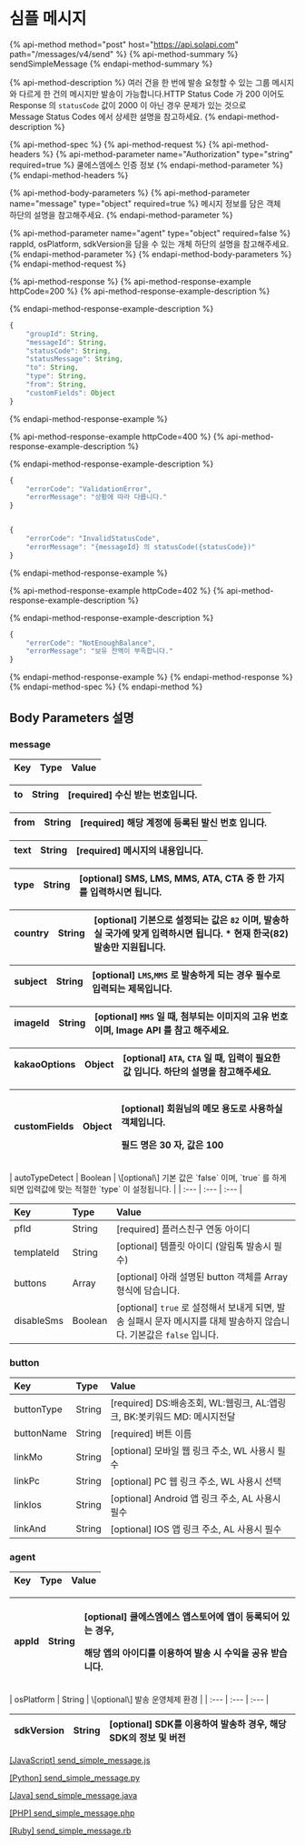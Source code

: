 # 심플 메시지

{% api-method method="post" host="https://api.solapi.com" path="/messages/v4/send" %}
{% api-method-summary %}
sendSimpleMessage
{% endapi-method-summary %}

{% api-method-description %}
여러 건을 한 번에 발송 요청할 수 있는 그룹 메시지와 다르게 한 건의 메시지만 발송이 가능합니다.HTTP Status Code 가 200 이어도 Response 의 `statusCode` 값이 2000 이 아닌 경우 문제가 있는 것으로  
Message Status Codes 에서 상세한 설명을 참고하세요.
{% endapi-method-description %}

{% api-method-spec %}
{% api-method-request %}
{% api-method-headers %}
{% api-method-parameter name="Authorization" type="string" required=true %}
쿨에스엠에스 인증 정보
{% endapi-method-parameter %}
{% endapi-method-headers %}

{% api-method-body-parameters %}
{% api-method-parameter name="message" type="object" required=true %}
메시지 정보를 담은 객체  
하단의 설명을 참고해주세요.
{% endapi-method-parameter %}

{% api-method-parameter name="agent" type="object" required=false %}
rappId, osPlatform, sdkVersion을 담을 수 있는 개체 하단의 설명을 참고해주세요.
{% endapi-method-parameter %}
{% endapi-method-body-parameters %}
{% endapi-method-request %}

{% api-method-response %}
{% api-method-response-example httpCode=200 %}
{% api-method-response-example-description %}

{% endapi-method-response-example-description %}

```javascript
{
    "groupId": String,
    "messageId": String,
    "statusCode": String,
    "statusMessage": String,
    "to": String,
    "type": String,
    "from": String,
    "customFields": Object
}
```
{% endapi-method-response-example %}

{% api-method-response-example httpCode=400 %}
{% api-method-response-example-description %}

{% endapi-method-response-example-description %}

```javascript
{
    "errorCode": "ValidationError",
    "errorMessage": "상황에 따라 다릅니다."
}


{
    "errorCode": "InvalidStatusCode",
    "errorMessage": "{messageId} 의 statusCode({statusCode})"
}
```
{% endapi-method-response-example %}

{% api-method-response-example httpCode=402 %}
{% api-method-response-example-description %}

{% endapi-method-response-example-description %}

```javascript
{
    "errorCode": "NotEnoughBalance",
    "errorMessage": "보유 잔액이 부족합니다."
}
```
{% endapi-method-response-example %}
{% endapi-method-response %}
{% endapi-method-spec %}
{% endapi-method %}

## Body Parameters 설명

### message

| Key | Type | Value |
| :--- | :--- | :--- |


| to | String | \[required\] 수신 받는 번호입니다. |
| :--- | :--- | :--- |


| from | String | \[required\] 해당 계정에 등록된 발신 번호 입니다. |
| :--- | :--- | :--- |


| text | String | \[required\] 메시지의 내용입니다. |
| :--- | :--- | :--- |


| type | String | \[optional\] SMS, LMS, MMS, ATA, CTA 중 한 가지를 입력하시면 됩니다. |
| :--- | :--- | :--- |


| country | String | \[optional\] 기본으로 설정되는 값은 `82` 이며, 발송하실 국가에 맞게 입력하시면 됩니다. \* 현재 한국\(82\) 발송만 지원됩니다. |
| :--- | :--- | :--- |


| subject | String | \[optional\] `LMS`,`MMS` 로 발송하게 되는 경우 필수로 입력되는 제목입니다. |
| :--- | :--- | :--- |


| imageId | String | \[optional\] `MMS` 일 때, 첨부되는 이미지의 고유 번호이며, Image API 를 참고 해주세요. |
| :--- | :--- | :--- |


| kakaoOptions | Object | \[optional\] `ATA`, `CTA` 일 때, 입력이 필요한 값 입니다. 하단의 설명을 참고해주세요. |
| :--- | :--- | :--- |


<table>
  <thead>
    <tr>
      <th style="text-align:left">customFields</th>
      <th style="text-align:left">Object</th>
      <th style="text-align:left">
        <p>[optional] &#xD68C;&#xC6D0;&#xB2D8;&#xC758; &#xBA54;&#xBAA8; &#xC6A9;&#xB3C4;&#xB85C;
          &#xC0AC;&#xC6A9;&#xD558;&#xC2E4; &#xAC1D;&#xCCB4;&#xC785;&#xB2C8;&#xB2E4;.</p>
        <p>&#xD544;&#xB4DC; &#xBA85;&#xC740; 30 &#xC790;, &#xAC12;&#xC740; 100</p>
      </th>
    </tr>
  </thead>
  <tbody></tbody>
</table>| autoTypeDetect | Boolean | \[optional\] 기본 값은 `false` 이며, `true` 를 하게 되면 입력값에 맞는 적절한 `type` 이 설정됩니다. |
| :--- | :--- | :--- |


| Key | Type | Value |
| :--- | :--- | :--- |
| pfId | String | \[required\] 플러스친구 연동 아이디 |
| templateId | String | \[optional\] 템플릿 아이디 \(알림톡 발송시 필수\) |
| buttons | Array | \[optional\] 아래 설명된 button 객체를 Array 형식에 담습니다. |
| disableSms | Boolean | \[optional\] `true` 로 설정해서 보내게 되면, 발송 실패시 문자 메시지를 대체 발송하지 않습니다. 기본값은 `false` 입니다. |

### button

| Key | Type | Value |
| :--- | :--- | :--- |
| buttonType | String | \[required\] DS:배송조회, WL:웹링크, AL:앱링크, BK:봇키워드 MD: 메시지전달 |
| buttonName | String | \[required\] 버튼 이름 |
| linkMo | String | \[optional\] 모바일 웹 링크 주소, WL 사용시 필수 |
| linkPc | String | \[optional\] PC 웹 링크 주소, WL 사용시 선택 |
| linkIos | String | \[optional\] Android 앱 링크 주소, AL 사용시 필수 |
| linkAnd | String | \[optional\] IOS 앱 링크 주소, AL 사용시 필수 |

### agent

| Key | Type | Value |
| :--- | :--- | :--- |


<table>
  <thead>
    <tr>
      <th style="text-align:left">appId</th>
      <th style="text-align:left">String</th>
      <th style="text-align:left">
        <p>[optional] &#xCFE8;&#xC5D0;&#xC2A4;&#xC5E0;&#xC5D0;&#xC2A4; &#xC571;&#xC2A4;&#xD1A0;&#xC5B4;&#xC5D0;
          &#xC571;&#xC774; &#xB4F1;&#xB85D;&#xB418;&#xC5B4; &#xC788;&#xB294; &#xACBD;&#xC6B0;,</p>
        <p>&#xD574;&#xB2F9; &#xC571;&#xC758; &#xC544;&#xC774;&#xB514;&#xB97C; &#xC774;&#xC6A9;&#xD558;&#xC5EC;
          &#xBC1C;&#xC1A1; &#xC2DC; &#xC218;&#xC775;&#xC744; &#xACF5;&#xC720; &#xBC1B;&#xC2B5;&#xB2C8;&#xB2E4;.</p>
      </th>
    </tr>
  </thead>
  <tbody></tbody>
</table>| osPlatform | String | \[optional\] 발송 운영체제 환경 |
| :--- | :--- | :--- |


| sdkVersion | String | \[optional\] SDK를 이용하여 발송하 경우, 해당 SDK의 정보 및 버전 |
| :--- | :--- | :--- |


[\[JavaScript\] send\_simple\_message.js](https://github.com/solapi/examples/blob/master/javascript/send_simple_message.js)

[\[Python\] send\_simple\_message.py](https://github.com/solapi/examples/blob/master/python/simple/simple_message.py)

[\[Java\] send\_simple\_message.java](https://github.com/solapi/examples/tree/master/java)

[\[PHP\] send\_simple\_message.php](https://github.com/solapi/examples/blob/master/php/send_simple_message.php)

[\[Ruby\] send\_simple\_message.rb](https://github.com/solapi/examples/blob/master/ruby/send_simple_message.rb)

